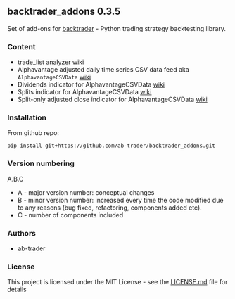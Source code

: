 ## backtrader_addons 0.3.5

Set of add-ons for [backtrader](http://www.backtrader.com) - Python trading strategy backtesting library.

### Content

- trade_list analyzer [wiki](https://github.com/ab-trader/backtrader_addons/wiki/Trade-list-analyzer)
- Alphavantage adjusted daily time series CSV data feed aka `AlphavantageCSVData` [wiki](https://github.com/ab-trader/backtrader_addons/wiki/Alphavantage-CSV-data-feed)
- Dividends indicator for AlphavantageCSVData [wiki](https://github.com/ab-trader/backtrader_addons/wiki/Dividend-indicator-for-Alphavantage-data-feed)
- Splits indicator for AlphavantageCSVData [wiki](https://github.com/ab-trader/backtrader_addons/wiki/Split-indicator-for-Alphavantage-data-feed)
- Split-only adjusted close indicator for AlphavantageCSVData [wiki](https://github.com/ab-trader/backtrader_addons/wiki/Adjusted-close-price-indicator-for-Alphavantage-data-feed)

### Installation

From github repo:

`pip install git+https://github.com/ab-trader/backtrader_addons.git`

### Version numbering

A.B.C

- A - major version number: conceptual changes
- B - minor version number: increased every time the code modified due to any reasons (bug fixed, refactoring, components added etc).
- C - number of components included

### Authors

- ab-trader

### License

This project is licensed under the MIT License - see the [LICENSE.md](LICENSE.md) file for details
